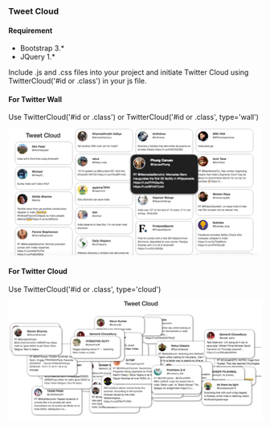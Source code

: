 ### Tweet Cloud

#### Requirement

* Bootstrap 3.*
* JQuery 1.*

Include .js and .css files into your project and initiate Twitter Cloud using TwitterCloud('#id or .class') in your js file. 

#### For Twitter Wall

Use TwitterCloud('#id or .class') or TwitterCloud('#id or .class', type='wall')

![Alt text](/screenshot.png?raw=true "Twitter Wall")


#### For Twitter Cloud

Use TwitterCloud('#id or .class', type='cloud')

![Alt text](/screenshot_cloud.png?raw=true "Twitter Cloud")